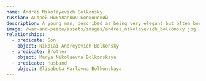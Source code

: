 ```yaml
---
name: Andrei Nikolayevich Bolkonsky
russian: Андрей Николаевич Болконский
description: A young man, described as being very elegant but often bored, melancholic and/or sad. He is introduced as a slightly cynical character, disillusioned in his marriage by what he sees as the simple-mindedness of his wife. He's depicted as an atheist, sceptical of his sister Marya's strong religious beliefs.
image: /war-and-peace/assets/images/andrei_nikolayevich_bolkonsky.jpg
relationships:
  - predicate: Son
    object: Nikolai Andreyevich Bolkonsky
  - predicate: Brother
    object: Marya Nikolaevna Bolkonskaya
  - predicate: Husband
    object: Elisabeta Karlovna Bolkonskaya
---
```


